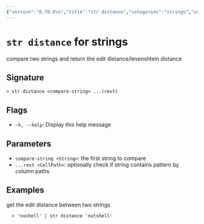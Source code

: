 ```yaml
---
{"version":"0.70.0\n","title":"str distance","categories":"strings","usage":"compare two strings and return the edit distance/levenshtein distance\n"}
---
```

<!-- THIS FILE IS GENERATED BY update_book_commands.cjs USING NUSHELL'S HELP COMMANDS.
REFRAIN FROM EDITING IT MANUALLY.-->
# <code>str distance</code> for strings

<div class='command-title'>compare two strings and return the edit distance/levenshtein distance</div>

## Signature

```> str distance <compare-string> ...(rest)```

## Flags

 * ```-h, --help```: Display this help message
## Parameters

 * ```compare-string <String>```: the first string to compare
 * ```...rest <CellPath>```: optionally check if string contains pattern by column paths
## Examples

  get the edit distance between two strings
```shell
  > 'nushell' | str distance 'nutshell'
```



